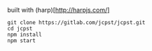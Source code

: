 built with (harp)[http://harpjs.com/]

    git clone https://gitlab.com/jcpst/jcpst.git
    cd jcpst
    npm install
    npm start

